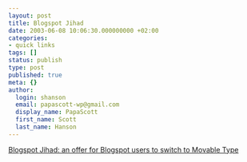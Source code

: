 ```yaml
---
layout: post
title: Blogspot Jihad
date: 2003-06-08 10:06:30.000000000 +02:00
categories:
- quick links
tags: []
status: publish
type: post
published: true
meta: {}
author:
  login: shanson
  email: papascott-wp@gmail.com
  display_name: PapaScott
  first_name: Scott
  last_name: Hanson
---
```

<p><a title="Blogspotters, cast off your chains and get permalinks that work!" href="http://www.deanesmay.com/archives/001469.html#001469">Blogspot Jihad:  an offer for Blogspot users to switch to Movable Type</a></p>
